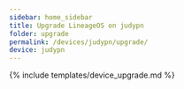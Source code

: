 ```yaml
---
sidebar: home_sidebar
title: Upgrade LineageOS on judypn
folder: upgrade
permalink: /devices/judypn/upgrade/
device: judypn
---
```

{% include templates/device_upgrade.md %}

